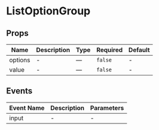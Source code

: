 # ListOptionGroup

## Props

<!-- @vuese:ListOptionGroup:props:start -->
|Name|Description|Type|Required|Default|
|---|---|---|---|---|
|options|-|—|`false`|-|
|value|-|—|`false`|-|

<!-- @vuese:ListOptionGroup:props:end -->


## Events

<!-- @vuese:ListOptionGroup:events:start -->
|Event Name|Description|Parameters|
|---|---|---|
|input|-|-|

<!-- @vuese:ListOptionGroup:events:end -->


